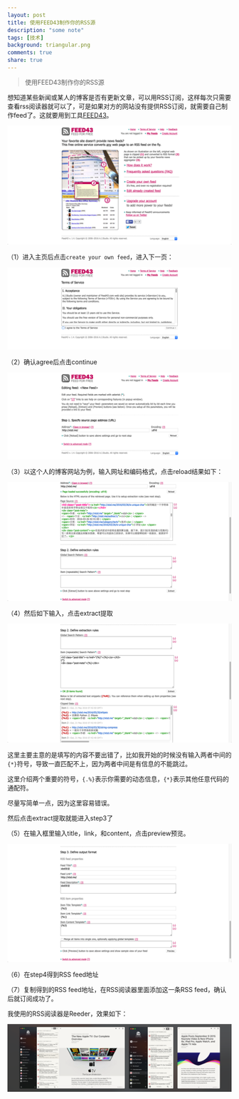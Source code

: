 ```yaml
---
layout: post
title: 使用FEED43制作你的RSS源
description: "some note"
tags: [技术]
background: triangular.png
comments: true
share: true
---
```


> 使用FEED43制作你的RSS源

想知道某些新闻或某人的博客是否有更新文章，可以用RSS订阅，这样每次只需要查看rss阅读器就可以了，可是如果对方的网站没有提供RSS订阅，就需要自己制作feed了。这就要用到工具[FEED43](http://feed43.com/)。

![img](/images/article/2016-5-21/1.png)

<!-- more -->

（1）进入主页后点击```create your own feed```，进入下一页：

![img](/images/article/2016-5-21/2.png)

（2）确认agree后点击continue

![img](/images/article/2016-5-21/3.png)

（3）以这个人的博客网站为例，输入网址和编码格式，点击reload结果如下：

![img](/images/article/2016-5-21/4.png)

（4）然后如下输入，点击extract提取

![img](/images/article/2016-5-21/5.png)

这里主要主意的是填写的内容不要出错了，比如我开始的时候没有输入两者中间的```{*}```符号，导致一直匹配不上，因为两者中间是有信息的不能跳过。

这里介绍两个重要的符号，```{.%}```表示你需要的动态信息，```{*}```表示其他任意代码的通配符。

尽量写简单一点，因为这里容易错误。

然后点击extract提取就能进入step3了

（5）在输入框里输入title，link，和content，点击preview预览。

![img](/images/article/2016-5-21/6.png)

（6）在step4得到RSS feed地址

（7）复制得到的RSS feed地址，在RSS阅读器里面添加这一条RSS feed，确认后就订阅成功了。

我使用的RSS阅读器是Reeder，效果如下：

![img](/images/article/2016-5-21/7.png)
